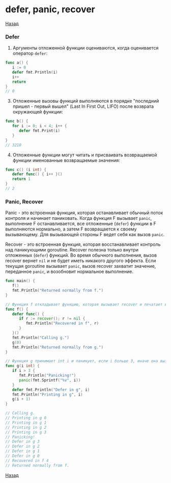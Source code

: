 # defer, panic, recover

[Назад][back]

### Defer

1. Аргументы отложенной функции оцениваются, когда оценивается оператор `defer`:

```go
func a() {
   i := 0
   defer fmt.Println(i)
   i++
   return
}
// 0
```

3. Отложенные вызовы функций выполняются в порядке "последний пришел - первый вышел" (Last In First Out, LIFO) после
   возврата окружающей функции:

```go
func b() {
   for i := 0; i < 4; i++ {
      defer fmt.Print(i)
   }
}
// 3210
```

4. Отложенные функции могут читать и присваивать возвращаемой функции именованные возвращаемые значения:

```go
func c() (i int) {
   defer func() { i++ }()
   return 1
}
// 2
```

### Panic, Recover

Panic - это встроенная функция, которая останавливает обычный поток контроля и начинает паниковать. Когда функция F
вызывает `panic`, выполнение F останавливается, все отложенные (`defer`) функции в F выполняются нормально, а затем F
возвращается к своему вызывающему. Для вызывающей стороны F ведет себя как вызов `panic`.

Recover - это встроенная функция, которая восстанавливает контроль над паникующими goroutine. Recover полезна только
внутри отложенных (`defer`) функций. Во время обычного выполнения, вызов recover вернет `nil` и не будет иметь никакого
другого эффекта. Если текущая goroutine вызывает `panic`, вызов recover захватит значение, переданное `panic`, и
возобновит нормальное выполнение.

```go
func main() {
   f()
   fmt.Println("Returned normally from f.")
}

// Функция f откладывает функцию, которая вызывает recover и печатает восстановленное значение (если оно не равно nil).
func f() {
   defer func() {
      if r := recover(); r != nil {
         fmt.Println("Recovered in f", r)
      }
   }()
   fmt.Println("Calling g.")
   g(0)
   fmt.Println("Returned normally from g.")
}

// Функция g принимает int i и паникует, если i больше 3, иначе она вызывает себя с аргументом i + 1.
func g(i int) {
   if i > 3 {
      fmt.Println("Panicking!")
      panic(fmt.Sprintf("%v", i))
   }
   defer fmt.Println("Defer in g", i)
   fmt.Println("Printing in g", i)
   g(i + 1)
}

// Calling g.
// Printing in g 0
// Printing in g 1
// Printing in g 2
// Printing in g 3
// Panicking!
// Defer in g 3
// Defer in g 2
// Defer in g 1
// Defer in g 0
// Recovered in f 4
// Returned normally from f.
```

[Назад][back]

[back]: <.> "Назад к оглавлению"